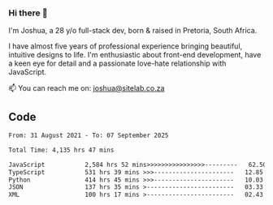 ### Hi there 👋

I'm Joshua, a 28 y/o full-stack dev, born & raised in Pretoria, South Africa. 

I have almost five years of professional experience bringing beautiful, intuitive designs to life. I'm enthusiastic about front-end development, have a keen eye for detail and a passionate love-hate relationship with JavaScript.

📫 You can reach me on: joshua@sitelab.co.za

## **Code**

<!--START_SECTION:waka-->

```txt
From: 31 August 2021 - To: 07 September 2025

Total Time: 4,135 hrs 47 mins

JavaScript           2,584 hrs 52 mins>>>>>>>>>>>>>>>>---------   62.50 %
TypeScript           531 hrs 39 mins >>>----------------------   12.85 %
Python               414 hrs 45 mins >>>----------------------   10.03 %
JSON                 137 hrs 35 mins >------------------------   03.33 %
XML                  100 hrs 17 mins >------------------------   02.43 %
```

<!--END_SECTION:waka-->
